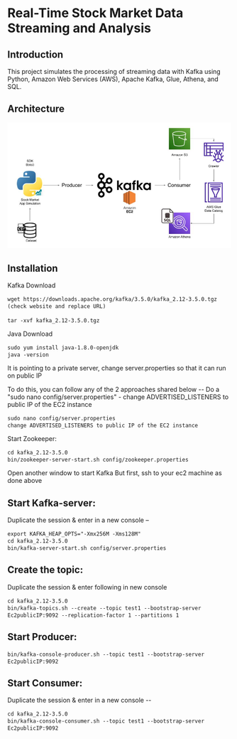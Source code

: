# Real-Time Stock Market Data Streaming and Analysis

## Introduction 
This project simulates the processing of streaming data with Kafka using Python, Amazon Web Services (AWS), Apache Kafka, Glue, Athena, and SQL.

## Architecture 
<img src="Architecture.jpg">

## Installation

Kafka Download
```
wget https://downloads.apache.org/kafka/3.5.0/kafka_2.12-3.5.0.tgz (check website and replace URL)

tar -xvf kafka_2.12-3.5.0.tgz
```
Java Download
```
sudo yum install java-1.8.0-openjdk
java -version
```
It is pointing to a private server, change server.properties so that it can run on public IP 

To do this, you can follow any of the 2 approaches shared below --
Do a "sudo nano config/server.properties" - change ADVERTISED_LISTENERS to public IP of the EC2 instance
```
sudo nano config/server.properties
change ADVERTISED_LISTENERS to public IP of the EC2 instance
```

Start Zookeeper:
```
cd kafka_2.12-3.5.0
bin/zookeeper-server-start.sh config/zookeeper.properties
```

Open another window to start Kafka
But first, ssh to your ec2 machine as done above

Start Kafka-server:
----------------------------------------
Duplicate the session & enter in a new console –
```
export KAFKA_HEAP_OPTS="-Xmx256M -Xms128M"
cd kafka_2.12-3.5.0
bin/kafka-server-start.sh config/server.properties
```
Create the topic:
-----------------------------
Duplicate the session & enter following in  new console 
```
cd kafka_2.12-3.5.0
bin/kafka-topics.sh --create --topic test1 --bootstrap-server Ec2publicIP:9092 --replication-factor 1 --partitions 1
```
Start Producer:
--------------------------
```
bin/kafka-console-producer.sh --topic test1 --bootstrap-server Ec2publicIP:9092
```
Start Consumer:
-------------------------
Duplicate the session & enter in a new console --
```
cd kafka_2.12-3.5.0
bin/kafka-console-consumer.sh --topic test1 --bootstrap-server Ec2publicIP:9092
```
